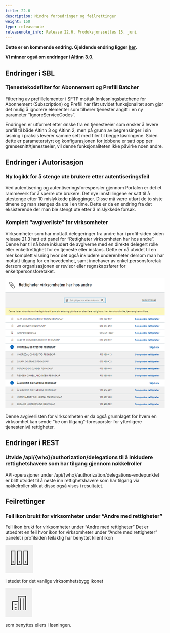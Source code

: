 ```yaml
---
title: 22.6
description: Mindre forbedringer og feilrettinger
weight: 150
type: releasenote
releasenote_info: Release 22.6. Produksjonssettes 15. juni
---
```

**Dette er en kommende endring. Gjeldende endring ligger [her](../22-5).**

**Vi minner også om endringer i [Altinn 3.0.](https://github.com/Altinn/altinn-studio/releases)**

## Endringer i SBL

### Tjenestekodefilter for Abonnement og Prefill Batcher

Filtrering av prefillelementer i SFTP mottak Innlesningsbatchene for Abonnement (Subscription) og Prefill har fått utvidet funksjonalitet som gjør det mulig å ignorere elementer som tilhører tjenester angitt i en ny parameter “IgnoreServiceCodes”.

Endringen er utformet etter ønske fra en tjenesteeier som ønsker å levere prefill til både Altinn 3 og Altinn 2, men på grunn av begrensinger i sin løsning i praksis leverer samme sett med filer til begge løsningene. 
Siden dette er parameterstyrt og konfigurasjonen for jobbene er satt opp per grensesnitt/tjenesteeier, vil denne funksjonaliteten ikke påvirke noen andre.

## Endringer i Autorisasjon

### Ny logikk for å stenge ute brukere etter autentiseringsfeil

Ved autentisering og autentiseringsforespørsler gjennom Portalen er det et rammeverk for å sperre ute brukere. Det nye innstillingene er satt til å utestenge etter 10 mislykkede pålogginger. Disse må være utført de to siste timene og man stenges da ute i en time. Dette er da en endring fra det eksisterende der man ble stengt ute etter 3 mislykkede forsøk.

### Komplett “avgiverliste” for virksomheter

Virksomheter som har mottatt delegeringer fra andre har i profil-siden siden release 21.3 hatt ett panel for “Rettigheter virksomheten har hos andre”. 
Denne har til nå bare inkludert de avgiverne med en direkte delegert rolle eller enkeltrettighet for en tjeneste eller instans.
Dette er nå utvidet til en mer komplett visning hvor det også inkludere underenheter dersom man har mottatt tilgang for en hovedenhet, samt innehaver av enkeltpersonsforetak dersom organisasjonen er revisor eller regnskapsfører for enkeltpersonsforetaket.

![Skjermbilde som viser avgiverliste](Rettighetervirk.PNG " ")

Denne avgiverlisten for virksomheten er da også grunnlaget for hvem en virksomhet kan sende “be om tilgang”-forespørsler for ytterligere tjenestenivå rettigheter.

## Endringer i REST

### Utvide /api/{who}/authorization/delegations til å inkludere rettighetshavere som har tilgang gjennom nøkkelroller

API-operasjoner under /api/{who}/authorization/delegations-endepunktet er blitt utvidet til å nøste inn rettighetshavere som har tilgang via nøkkelroller slik at disse også vises i resultatet.

## Feilrettinger

### Feil ikon brukt for virksomheter under “Andre med rettigheter”

Feil ikon brukt for virksomheter under “Andre med rettigheter”
Det er utbedret en feil hvor ikon for virksomheter under “Andre med rettigheter” panelet i profilsiden feilaktig har benyttet klient ikon

![Skjermbilde som viser icon 1](Icon1.PNG " ")

i stedet for det vanlige virksomhetsbygg ikonet

![Skjermbilde som viser icon 2](Icon2.PNG " ")

som benyttes ellers i løsningen.
